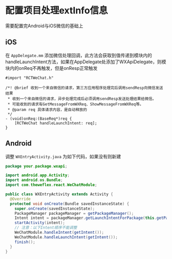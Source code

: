 # 配置项目处理extInfo信息

需要配置完Android与iOS微信的基础上

## iOS

在 `AppDelegate.mm` 添加微信处理回调，此方法会获取到值传递到模块内的handleLaunchIntent方法，如果在AppDelegate处添加了WXApiDelegate，则模块内的onReq不再触发，但是onResp正常触发

```objc
#import "RCTWeChat.h"

/*! @brief 收到一个来自微信的请求，第三方应用程序处理完后调用sendResp向微信发送结果
 * 收到一个来自微信的请求，异步处理完成后必须调用sendResp发送处理结果给微信。
 * 可能收到的请求有GetMessageFromWXReq、ShowMessageFromWXReq等。
 * @param req 具体请求内容，是自动释放的
 */
- (void)onReq:(BaseReq*)req {
    [RCTWeChat handleLaunchIntent: req];
}
```

## Android

调整 `WXEntryActivity.java` 为如下代码，如果没有则新建

```java
package your.package.wxapi;

import android.app.Activity;
import android.os.Bundle;
import com.theweflex.react.WeChatModule;

public class WXEntryActivity extends Activity {
  @Override
  protected void onCreate(Bundle savedInstanceState) {
    super.onCreate(savedInstanceState);
    PackageManager packageManager = getPackageManager();
    Intent intent = packageManager.getLaunchIntentForPackage(this.getPackageName());
    startActivity(intent);
    // 注意：以下Intent顺序不能调整
    WeChatModule.handleIntent(getIntent());
    WeChatModule.handleLaunchIntent(getIntent());
    finish();
  }
}
```
